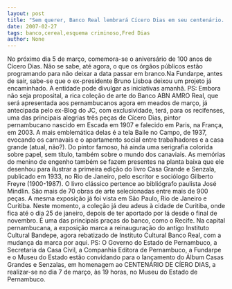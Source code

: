 ```yaml
---
layout: post
title: "Sem querer, Banco Real lembrará Cícero Dias em seu centenário. Quem mais se habilita?"
date: 2007-02-27
tags: banco,cereal,esquema criminoso,Fred Dias
author: None
---
```

No próximo dia 5 de março, comemora-se o aniversário de 100 anos de Cícero Dias.
Não se sabe, até agora, o que os órgãos públicos estão programando para não deixar a data passar em branco.Na Fundarpe, antes de sair, sabe-se que o ex-presidente Bruno Lisboa deixou um projeto já encaminhado.
A entidade pode divulgar as iniciativas amanhã.
PS: Embora não seja proposital, a rica coleção de arte do Banco ABN AMRO Real, que será apresentada aos pernambucanos agora em meados de março, já antecipada pelo ex-Blog do JC, com exclusividade, terá, para os recifenses, uma das principais alegrias três peças de Cícero Dias, pintor pernambucano nascido em Escada em 1907 e falecido em Paris, na França, em 2003.
A mais emblemática delas é a tela Baile no Campo, de 1937, evocando os carnavais e o apartamento social entre trabalhadores e a casa grande (atual, não?). Do pintor famoso, há ainda uma serigrafia colorida sobre papel, sem título, também sobre o mundo dos canaviais.
As memórias do menino de engenho também se fazem presentes na planta baixa que ele desenhou para ilustrar a primeira edição do livro Casa Grande e Senzala, publicado em 1933, no Rio de Janeiro, pelo escritor e sociólogo Gilberto Freyre (1900-1987). O livro clássico pertence ao bibliógrafo paulista José Mindlin.
São mais de 70 obras de arte selecionadas entre mais de 900 peças. A mesma exposição já foi vista em São Paulo, Rio de Janeiro e Curitiba. Neste momento, a coleção já deu adeus à cidade de Curitiba, onde fica até o dia 25 de janeiro, depois de ter aportado por lá desde o final de novembro. É uma das principais praças do banco, como o Recife.
Na capital pernambucana, a exposição marca a reinauguração do antigo Instituto Cultural Bandepe, agora rebatizado de Instituto Cultural Banco Real, com a mudança da marca por aqui.
PS: O Governo do Estado de Pernambuco, a Secretaria da Casa Civil, a Companhia Editora de Pernambuco, a Fundarpe e o Museu do Estado estão convidando para o lançamento do Álbum Casas Grandes e Senzalas, em homenagem ao CENTENÁRIO DE CÍERO DIAS, a realizar-se no dia 7 de março, às 19 horas, no Museu do Estado de Pernambuco. 